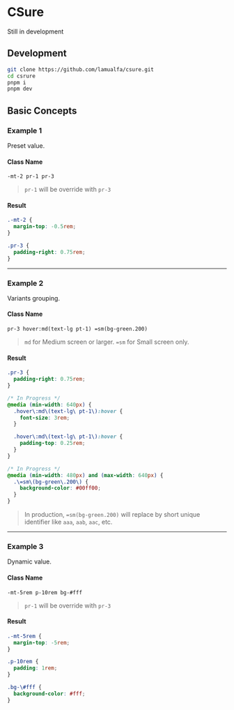 # CSure

Still in development

## Development

```bash
git clone https://github.com/lamualfa/csure.git
cd csrure
pnpm i
pnpm dev
```

## Basic Concepts

### Example 1

Preset value.

#### Class Name

```
-mt-2 pr-1 pr-3
```

> `pr-1` will be override with `pr-3`

#### Result

```css
.-mt-2 {
  margin-top: -0.5rem;
}

.pr-3 {
  padding-right: 0.75rem;
}
```

<hr/>

### Example 2

Variants grouping.

#### Class Name

```
pr-3 hover:md(text-lg pt-1) =sm(bg-green.200)
```

> `md` for Medium screen or larger. `=sm` for Small screen only.

#### Result

```css
.pr-3 {
  padding-right: 0.75rem;
}

/* In Progress */
@media (min-width: 640px) {
  .hover\:md\(text-lg\ pt-1\):hover {
    font-size: 3rem;
  }

  .hover\:md\(text-lg\ pt-1\):hover {
    padding-top: 0.25rem;
  }
}

/* In Progress */
@media (min-width: 480px) and (max-width: 640px) {
  .\=sm\(bg-green\.200\) {
    background-color: #00ff00;
  }
}
```

> In production, `=sm(bg-green.200)` will replace by short unique identifier like `aaa`, `aab`, `aac`, etc.

<hr/>

### Example 3

Dynamic value.

#### Class Name

```
-mt-5rem p-10rem bg-#fff
```

> `pr-1` will be override with `pr-3`

#### Result

```css
.-mt-5rem {
  margin-top: -5rem;
}

.p-10rem {
  padding: 1rem;
}

.bg-\#fff {
  background-color: #fff;
}
```
